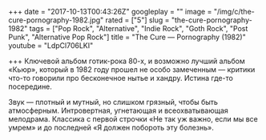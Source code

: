 +++
date = "2017-10-13T00:43:26Z"
googleplay = ""
image = "/img/c/the-cure-pornography-1982.jpg"
rated = ["5"]
slug = "the-cure-pornography-1982"
tags = ["Pop Rock", "Alternative", "Indie Rock", "Goth Rock", "Post Punk", "Alternative Pop Rock"]
title = "The Cure — Pornography (1982)"
youtube = "LdpCl706LKI"

+++
Ключевой альбом готик-рока 80-х, и возможно лучший альбом «Кьюр», который в 1982 году прошел не особо замеченным — критики что-то говорили про бесконечное нытье и хандру. Истина где-то посередине.

Звук — плотный и мутный, но слишком грязный, чтобы быть атмосферным. Интровертная, угнетающая и всеохватывающая мелодрама. Классика с первой строчки «Не так уж важно, если мы все умрем» и до последней «Я должен побороть эту болезнь».